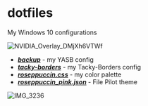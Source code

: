 # dotfiles
My Windows 10 configurations

![NVIDIA_Overlay_DMjXh6VTWf](https://github.com/user-attachments/assets/0a3ca4b8-dcc6-4486-8c63-71fc19f073c8)

- ***[backup](https://github.com/BilayJr/dotfiles/tree/main/backup)*** - my YASB config
- ***[tacky-borders](https://github.com/BilayJr/dotfiles/tree/main/tacky-borders)*** - my Tacky-Borders config
- ***[roseppuccin.css](https://github.com/BilayJr/dotfiles/blob/main/roseppuccin.css)*** - my color palette
- ***[roseppuccin_pink.json](https://github.com/BilayJr/dotfiles/blob/main/roseppuccin_pink.json)*** - File Pilot theme

![IMG_3236](https://github.com/user-attachments/assets/4fb5df65-aae2-4b83-8350-70c4c82f47b3)
